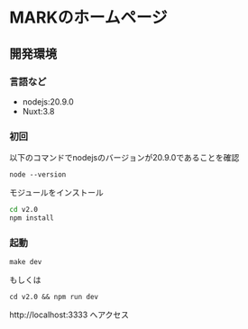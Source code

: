 # MARKのホームページ
## 開発環境
### 言語など
- nodejs:20.9.0
- Nuxt:3.8

### 初回
以下のコマンドでnodejsのバージョンが20.9.0であることを確認
```shell
node --version
```
モジュールをインストール
```bash
cd v2.0
npm install
```

### 起動
```shell
make dev
```
もしくは
```shell
cd v2.0 && npm run dev
```

http://localhost:3333
へアクセス